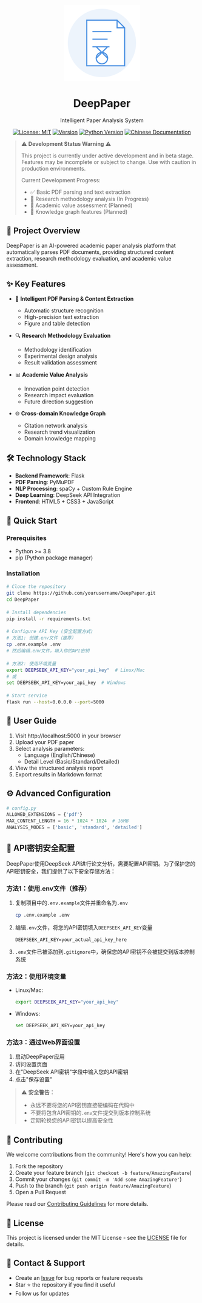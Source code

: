 <div align="center">
  <img src="static/images/logo.svg" alt="DeepPaper Logo" width="200" height="200">
  <h1>DeepPaper</h1>
  <p>Intelligent Paper Analysis System</p>
  <p>
    <a href="LICENSE"><img src="https://img.shields.io/badge/License-MIT-blue.svg" alt="License: MIT"></a>
    <a href="#"><img src="https://img.shields.io/badge/version-1.0.0-brightgreen.svg" alt="Version"></a>
    <a href="#"><img src="https://img.shields.io/badge/python-%3E%3D3.8-blue.svg" alt="Python Version"></a>
    <a href="README_ZH.md"><img src="https://img.shields.io/badge/文档-中文版-red.svg" alt="Chinese Documentation"></a>
  </p>
</div>

> ⚠️ **Development Status Warning** ⚠️
> 
> This project is currently under active development and in beta stage. Features may be incomplete or subject to change. Use with caution in production environments.
> 
> Current Development Progress:
> - ✅ Basic PDF parsing and text extraction
> - 🚧 Research methodology analysis (In Progress)
> - 📅 Academic value assessment (Planned)
> - 📅 Knowledge graph features (Planned)

## 🎯 Project Overview
DeepPaper is an AI-powered academic paper analysis platform that automatically parses PDF documents, providing structured content extraction, research methodology evaluation, and academic value assessment.

## ✨ Key Features
- 📄 **Intelligent PDF Parsing & Content Extraction**
  - Automatic structure recognition
  - High-precision text extraction
  - Figure and table detection

- 🔍 **Research Methodology Evaluation**
  - Methodology identification
  - Experimental design analysis
  - Result validation assessment

- 📊 **Academic Value Analysis**
  - Innovation point detection
  - Research impact evaluation
  - Future direction suggestion

- 🌐 **Cross-domain Knowledge Graph**
  - Citation network analysis
  - Research trend visualization
  - Domain knowledge mapping

## 🛠️ Technology Stack
- **Backend Framework**: Flask
- **PDF Parsing**: PyMuPDF
- **NLP Processing**: spaCy + Custom Rule Engine
- **Deep Learning**: DeepSeek API Integration
- **Frontend**: HTML5 + CSS3 + JavaScript

## 🚀 Quick Start

### Prerequisites
- Python >= 3.8
- pip (Python package manager)

### Installation
```bash
# Clone the repository
git clone https://github.com/yourusername/DeepPaper.git
cd DeepPaper

# Install dependencies
pip install -r requirements.txt

# Configure API Key (安全配置方式)
# 方法1: 创建.env文件（推荐）
cp .env.example .env
# 然后编辑.env文件，填入你的API密钥

# 方法2: 使用环境变量
export DEEPSEEK_API_KEY="your_api_key"  # Linux/Mac
# 或
set DEEPSEEK_API_KEY=your_api_key  # Windows

# Start service
flask run --host=0.0.0.0 --port=5000
```

## 📖 User Guide
1. Visit http://localhost:5000 in your browser
2. Upload your PDF paper
3. Select analysis parameters:
   - Language (English/Chinese)
   - Detail Level (Basic/Standard/Detailed)
4. View the structured analysis report
5. Export results in Markdown format

## ⚙️ Advanced Configuration
```python
# config.py
ALLOWED_EXTENSIONS = {'pdf'}
MAX_CONTENT_LENGTH = 16 * 1024 * 1024  # 16MB
ANALYSIS_MODES = ['basic', 'standard', 'detailed']
```

## 🔐 API密钥安全配置

DeepPaper使用DeepSeek API进行论文分析，需要配置API密钥。为了保护您的API密钥安全，我们提供了以下安全存储方法：

### 方法1：使用.env文件（推荐）

1. 复制项目中的`.env.example`文件并重命名为`.env`
   ```bash
   cp .env.example .env
   ```

2. 编辑`.env`文件，将您的API密钥填入`DEEPSEEK_API_KEY`变量
   ```
   DEEPSEEK_API_KEY=your_actual_api_key_here
   ```

3. `.env`文件已被添加到`.gitignore`中，确保您的API密钥不会被提交到版本控制系统

### 方法2：使用环境变量

- Linux/Mac:
  ```bash
  export DEEPSEEK_API_KEY="your_api_key"
  ```

- Windows:
  ```bash
  set DEEPSEEK_API_KEY=your_api_key
  ```

### 方法3：通过Web界面设置

1. 启动DeepPaper应用
2. 访问设置页面
3. 在"DeepSeek API密钥"字段中输入您的API密钥
4. 点击"保存设置"

> ⚠️ **安全警告**：
> - 永远不要将您的API密钥直接硬编码在代码中
> - 不要将包含API密钥的`.env`文件提交到版本控制系统
> - 定期轮换您的API密钥以提高安全性

## 🤝 Contributing
We welcome contributions from the community! Here's how you can help:

1. Fork the repository
2. Create your feature branch (`git checkout -b feature/AmazingFeature`)
3. Commit your changes (`git commit -m 'Add some AmazingFeature'`)
4. Push to the branch (`git push origin feature/AmazingFeature`)
5. Open a Pull Request

Please read our [Contributing Guidelines](CONTRIBUTING.md) for more details.

## 📝 License
This project is licensed under the MIT License - see the [LICENSE](LICENSE) file for details.

## 📮 Contact & Support
- Create an [Issue](https://github.com/yourusername/DeepPaper/issues) for bug reports or feature requests
- Star ⭐ the repository if you find it useful
- Follow us for updates